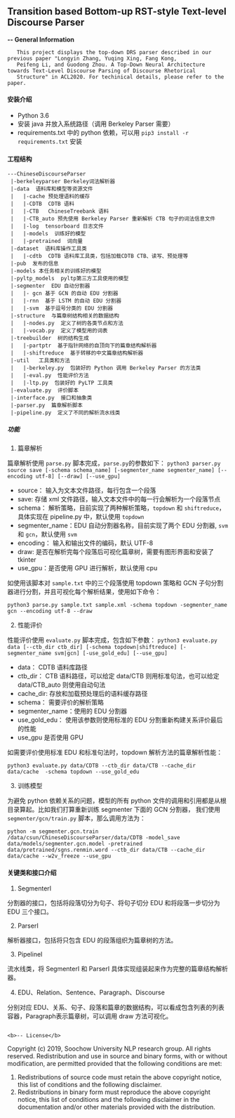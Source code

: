 ## Transition based Bottom-up RST-style Text-level Discourse Parser

<b>-- General Information</b>
```
   This project displays the top-down DRS parser described in our previous paper "Longyin Zhang, Yuqing Xing, Fang Kong, 
   Peifeng Li, and Guodong Zhou. A Top-Down Neural Architecture towards Text-Level Discourse Parsing of Discourse Rhetorical 
   Structure" in ACL2020. For techinical details, please refer to the paper.
```

#### 安装介绍
- Python 3.6
- 安装 java 并放入系统路径（调用 Berkeley Parser 需要）
- requirements.txt 中的 python 依赖，可以用 `pip3 install -r requirements.txt` 安装

#### 工程结构
```
---ChineseDiscourseParser
 |-berkeleyparser Berkeley词法解析器
 |-data  语料库和模型等资源文件
 |   |-cache 预处理语料的缓存
 |   |-CDTB  CDTB 语料
 |   |-CTB   ChineseTreebank 语料
 |   |-CTB_auto 预先使用 Berkeley Parser 重新解析 CTB 句子的词法信息文件
 |   |-log  tensorboard 日志文件
 |   |-models  训练好的模型
 |   |-pretrained  词向量
 |-dataset  语料库操作工具类
 |   |-cdtb  CDTB 语料库工具类，包括加载CDTB CTB、读写、预处理等
 |-pub  发布的信息
 |-models 本任务相关的训练好的模型
 |-pyltp_models  pyltp第三方工具使用的模型
 |-segmenter  EDU 自动分割器
 |   |- gcn 基于 GCN 的自动 EDU 分割器
 |   |-rnn  基于 LSTM 的自动 EDU 分割器
 |   |-svm  基于逗号分类的 EDU 分割器
 |-structure  与篇章树结构相关的数据结构
 |   |-nodes.py  定义了树的各类节点和方法
 |   |-vocab.py  定义了模型用的词表
 |-treebuilder  树的结构生成
 |   |-partptr  基于指针网络的自顶向下的篇章结构解析器
 |   |-shiftreduce  基于转移的中文篇章结构解析器
 |-util   工具类和方法
 |   |-berkeley.py  包装好的 Python 调用 Berkeley Parser 的方法类
 |   |-eval.py  性能评价方法
 |   |-ltp.py  包装好的 PyLTP 工具类
 |-evaluate.py  评价脚本
 |-interface.py  接口和抽象类
 |-parser.py  篇章解析脚本
 |-pipeline.py  定义了不同的解析流水线类
```

##### 功能

1. 篇章解析

篇章解析使用 `parse.py` 脚本完成，`parse.py`的参数如下：
`python3 parser.py source save [-schema schema_name] [-segmenter_name segmenter_name] [--encoding utf-8] [--draw] [--use_gpu]`

- source： 输入为文本文件路径，每行包含一个段落
- save: 存储 xml 文件路径，输入文本文件中的每一行会解析为一个段落节点
- schema： 解析策略，目前实现了两种解析策略，`topdown` 和 `shiftreduce`，具体实现在 pipeline.py 中，默认使用 `topdown`
- segmenter_name：EDU 自动分割器名称，目前实现了两个 EDU 分割器, `svm` 和 `gcn`，默认使用 `svm`
- encoding： 输入和输出文件的编码，默认 UTF-8
- draw: 是否在解析完每个段落后可视化篇章树，需要有图形界面和安装了 tkinter
- use_gpu：是否使用 GPU 进行解析，默认使用 cpu

如使用该脚本对 `sample.txt` 中的三个段落使用 topdown 策略和 GCN 子句分割器进行分割，并且可视化每个解析结果，使用如下命令：

```shell
python3 parse.py sample.txt sample.xml -schema topdown -segmenter_name gcn --encoding utf-8 --draw
```

2. 性能评价

性能评价使用 `evaluate.py` 脚本完成，包含如下参数：
`python3 evaluate.py data [--ctb_dir ctb_dir] [-schema topdown|shiftreduce] [-segmenter_name svm|gcn] [-use_gold_edu] [--use_gpu]`

- data： CDTB 语料库路径
- ctb_dir： CTB 语料路径，可以给定 data/CTB 则用标准句法，也可以给定 data/CTB_auto 则使用自动句法
- cache_dir: 存放和加载预处理后的语料缓存路径
- schema： 需要评价的解析策略
- segmenter_name：使用的 EDU 分割器
- use_gold_edu： 使用该参数则使用标准的 EDU 分割重新构建关系评价最后的性能
- use_gpu 是否使用 GPU

如需要评价使用标准 EDU 和标准句法时，topdown 解析方法的篇章解析性能：
```shell
python3 evaluate.py data/CDTB --ctb_dir data/CTB --cache_dir data/cache  -schema topdown --use_gold_edu
```

3. 训练模型

为避免 python 依赖关系的问题，模型的所有 python 文件的调用和引用都是从根目录算起。比如我们打算重新训练 segmenter 下面的 GCN 分割器，
我们使用 `segmenter/gcn/train.py` 脚本，那么调用方法为：

```shell
python -m segmenter.gcn.train /data/csun/ChineseDiscourseParser/data/CDTB -model_save data/models/segmenter.gcn.model -pretrained data/pretrained/sgns.renmin.word --ctb_dir data/CTB --cache_dir data/cache --w2v_freeze --use_gpu
```


#### 关键类和接口介绍

1. SegmenterI

分割器的接口，包括将段落切分为句子、将句子切分 EDU 和将段落一步切分为 EDU 三个接口。

2. ParserI

解析器接口，包括将只包含 EDU 的段落组织为篇章树的方法。

3. PipelineI

流水线类，将 SegmenterI 和 ParserI 具体实现组装起来作为完整的篇章结构解析器。

4. EDU、Relation、Sentence、Paragraph、Discourse

分别对应 EDU、关系、句子、段落和篇章的数据结构，可以看成包含列表的列表容器，Paragraph表示篇章树，可以调用 draw 方法可视化。

```

<b>-- License</b>
```
   Copyright (c) 2019, Soochow University NLP research group. All rights reserved.
   Redistribution and use in source and binary forms, with or without modification, are permitted provided that
   the following conditions are met:
   1. Redistributions of source code must retain the above copyright notice, this list of conditions and the
      following disclaimer.
   2. Redistributions in binary form must reproduce the above copyright notice, this list of conditions and the
      following disclaimer in the documentation and/or other materials provided with the distribution.
```
